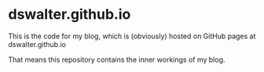 # dswalter.github.io
This is the code for my blog, which is (obviously) hosted on GitHub pages at dswalter.github.io

That means this repository contains the inner workings of my blog.